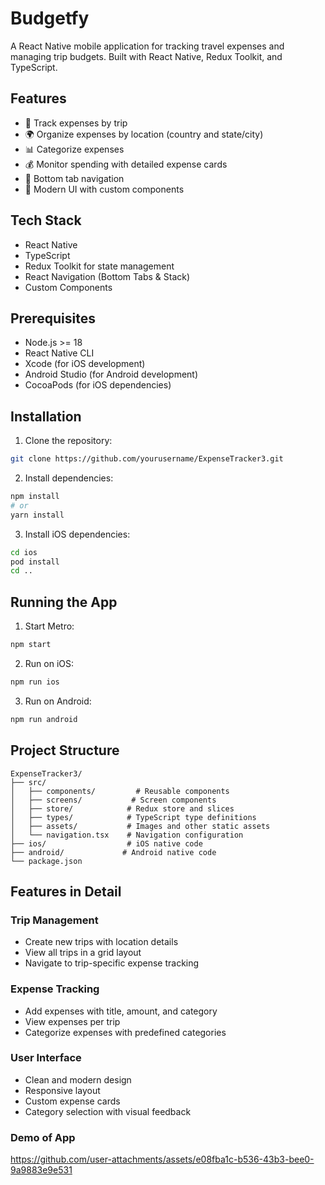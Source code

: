 # Budgetfy
A React Native mobile application for tracking travel expenses and managing trip budgets. Built with React Native, Redux Toolkit, and TypeScript.

## Features

- 📱 Track expenses by trip
- 🌍 Organize expenses by location (country and state/city)
- 📊 Categorize expenses
- 💰 Monitor spending with detailed expense cards
- 📱 Bottom tab navigation
- 🎨 Modern UI with custom components

## Tech Stack

- React Native
- TypeScript
- Redux Toolkit for state management
- React Navigation (Bottom Tabs & Stack)
- Custom Components

## Prerequisites

- Node.js >= 18
- React Native CLI
- Xcode (for iOS development)
- Android Studio (for Android development)
- CocoaPods (for iOS dependencies)

## Installation

1. Clone the repository:

```bash
git clone https://github.com/yourusername/ExpenseTracker3.git
```

2. Install dependencies:
```bash
npm install
# or
yarn install
```

3. Install iOS dependencies:
```bash
cd ios
pod install
cd ..
```

## Running the App

1. Start Metro:
```bash
npm start
```

2. Run on iOS:
```bash
npm run ios
```

3. Run on Android:
```bash
npm run android
```

## Project Structure

```
ExpenseTracker3/
├── src/
│   ├── components/         # Reusable components
│   ├── screens/           # Screen components
│   ├── store/            # Redux store and slices
│   ├── types/            # TypeScript type definitions
│   ├── assets/           # Images and other static assets
│   └── navigation.tsx    # Navigation configuration
├── ios/                  # iOS native code
├── android/             # Android native code
└── package.json
```

## Features in Detail

### Trip Management
- Create new trips with location details
- View all trips in a grid layout
- Navigate to trip-specific expense tracking

### Expense Tracking
- Add expenses with title, amount, and category
- View expenses per trip
- Categorize expenses with predefined categories

### User Interface
- Clean and modern design
- Responsive layout
- Custom expense cards
- Category selection with visual feedback

### Demo of App


https://github.com/user-attachments/assets/e08fba1c-b536-43b3-bee0-9a9883e9e531


